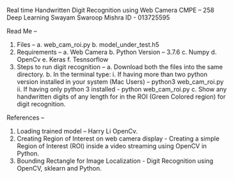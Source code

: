 Real time Handwritten Digit Recognition using Web Camera
CMPE – 258 Deep Learning
Swayam Swaroop Mishra
ID - 013725595

Read Me – 
1.	Files – 
a.	web_cam_roi.py
b.	model_under_test.h5
2.	Requirements – 
a.	Web Camera
b.	Python Version – 3.7.6
c.	Numpy
d.	OpenCv
e.	Keras
f.	Tesnsorflow 
3.	Steps to run digit recognition –
a.	Download both the files into the same directory.
b.	In the terminal type:
i.	If having more than two python version installed in your system (Mac Users) – python3 web_cam_roi.py
ii.	If having only python 3 installed - python web_cam_roi.py
c.	Show any handwritten digits of any length for in the ROI (Green Colored region) for digit recognition.

References – 
1.	Loading trained model – Harry Li OpenCv. 
2.	Creating Region of Interest on web camera display - Creating a simple Region of Interest (ROI) inside a video streaming using OpenCV in Python.			    
3.	Bounding Rectangle for Image Localization - Digit Recognition using OpenCV, sklearn and Python. 
